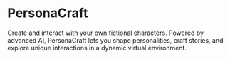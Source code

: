 # PersonaCraft
Create and interact with your own fictional characters. Powered by advanced AI, PersonaCraft lets you shape personalities, craft stories, and explore unique interactions in a dynamic virtual environment.
